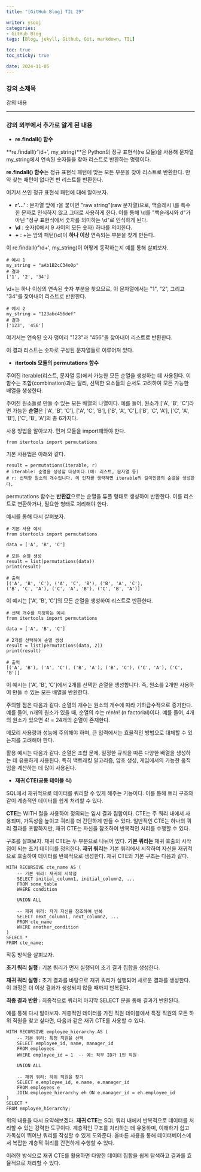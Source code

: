 ```yaml
---
title: "[GitHub Blog] TIL 29"

writer: ysooj
categories:
- GitHub Blog
tags: [Blog, jekyll, Github, Git, markdown, TIL]

toc: true
toc_sticky: true

date: 2024-11-05
---
```


### **강의 소제목**

강의 내용

---

### **강의 외부에서 추가로 알게 된 내용**

-   **re.findall() 함수**

**re.findall(r'\\d+', my\_string)**은 Python의 정규 표현식(re 모듈)을 사용해 문자열 my\_string에서 연속된 숫자들을 찾아 리스트로 반환하는 명령이다.

**re.findall() 함수**는 정규 표현식 패턴에 맞는 모든 부분을 찾아 리스트로 반환한다. 만약 찾는 패턴이 없다면 빈 리스트를 반환한다.

여기서 쓰인 정규 표현식 패턴에 대해 알아보자.

-   **r'...'** : 문자열 앞에 r을 붙이면 "raw string"(raw 문자열)으로, 백슬래시 \\를 특수한 문자로 인식하지 않고 그대로 사용하게 한다. 이를 통해 \\d를 "백슬래시와 d"가 아닌 "정규 표현식에서 숫자를 의미하는 \\d"로 인식하게 된다.
-   **\\d** : 숫자(0에서 9 사이의 모든 숫자) 하나를 의미한다.
-   **\+** : +는 앞의 패턴(\\d)이 **하나 이상** 연속되는 부분을 찾게 만든다.

이 re.findall(r'\\d+', my\_string)이 어떻게 동작하는지 예를 통해 살펴보자.

```
# 예시 1
my_string = "aAb1B2cC34oOp"
# 결과
['1', '2', '34']
```

\\d+는 하나 이상의 연속된 숫자 부분을 찾으므로, 이 문자열에서는 "1", "2", 그리고 "34"를 찾아내어 리스트로 반환한다.

```
# 예시 2
my_string = "123abc456def"
# 결과
['123', '456']
```

여기서는 연속된 숫자 덩어리 "123"과 "456"을 찾아내어 리스트로 반환한다.

이 결과 리스트는 숫자로 구성된 문자열들로 이루어져 있다.

-   **itertools 모듈의 permutations 함수**

주어진 iterable(리스트, 문자열 등)에서 가능한 모든 순열을 생성하는 데 사용된다. 이 함수는 조합(combination)과는 달리, 선택한 요소들의 순서도 고려하여 모든 가능한 배열을 생성한다.

주어진 원소들로 만들 수 있는 모든 배열의 나열이다. 예를 들어, 원소가 \['A', 'B', 'C'\]라면 가능한 **순열**은 \['A', 'B', 'C'\], \['A', 'C', 'B'\], \['B', 'A', 'C'\], \['B', 'C', 'A'\], \['C', 'A', 'B'\], \['C', 'B', 'A'\]의 총 6가지다.

사용 방법을 알아보자. 먼저 모듈을 import해와야 한다.

```
from itertools import permutations
```

기본 사용법은 아래와 같다.

```
result = permutations(iterable, r)
# iterable: 순열을 생성할 대상이다.(예: 리스트, 문자열 등)
# r: 선택할 원소의 개수입니다. 이 인자를 생략하면 iterable의 길이만큼의 순열을 생성한다.
```

permutations 함수는 **반환값**으로는 순열을 튜플 형태로 생성하여 반환한다. 이를 리스트로 변환하거나, 필요한 형태로 처리해야 한다.

예시를 통해 다시 살펴보자.

```
# 기본 사용 예시
from itertools import permutations

data = ['A', 'B', 'C']

# 모든 순열 생성
result = list(permutations(data))
print(result)

# 출력
[('A', 'B', 'C'), ('A', 'C', 'B'), ('B', 'A', 'C'), 
('B', 'C', 'A'), ('C', 'A', 'B'), ('C', 'B', 'A')]
```

이 예시는 \['A', 'B', 'C'\]의 모든 순열을 생성하여 리스트로 반환한다.

```
# 선택 개수를 지정하는 예시
from itertools import permutations

data = ['A', 'B', 'C']

# 2개를 선택하여 순열 생성
result = list(permutations(data, 2))
print(result)

# 출력
[('A', 'B'), ('A', 'C'), ('B', 'A'), ('B', 'C'), ('C', 'A'), ('C', 'B')]
```

이 예시는 \['A', 'B', 'C'\]에서 2개를 선택한 순열을 생성합니다. 즉, 원소를 2개만 사용하여 만들 수 있는 모든 배열을 반환한다.

주의할 점은 다음과 같다. 순열의 개수는 원소의 개수에 따라 기하급수적으로 증가한다. 예를 들어, n개의 원소가 있을 때, 순열의 수는 n!n!n! (n factorial)이다. 예를 들어, 4개의 원소가 있으면 4! = 24개의 순열이 존재한다.

메모리 사용량과 성능에 주의해야 하며, 큰 입력에서는 효율적인 방법으로 대체할 수 있는지를 고려해야 한다.

활용 예시는 다음과 같다. 순열은 조합 문제, 일정한 규칙을 따른 다양한 배열을 생성하는 데 유용하게 사용된다. 특히 백트래킹 알고리즘, 암호 생성, 게임에서의 가능한 움직임을 계산하는 데 많이 사용된다.

-   **재귀 CTE(공통 테이블 식)**

SQL에서 재귀적으로 데이터를 쿼리할 수 있게 해주는 기능이다. 이를 통해 트리 구조와 같이 계층적인 데이터를 쉽게 처리할 수 있다.

**CTE**는 WITH 절을 사용하여 정의되는 임시 결과 집합이다. CTE는 주 쿼리 내에서 사용되며, 가독성을 높이고 쿼리를 더 간단하게 만들 수 있다. 일반적인 CTE는 하나의 쿼리 결과를 포함하지만, 재귀 CTE는 자신을 참조하여 반복적인 처리를 수행할 수 있다.

구조를 살펴보자. 재귀 CTE는 두 부분으로 나뉘어 있다. **기본 쿼리는** 재귀 호출의 시작점이 되는 초기 데이터를 정의한다. **재귀 쿼리**는 기본 쿼리에서 시작하여 자신을 재귀적으로 호출하여 데이터를 반복적으로 생성한다. 재귀 CTE의 기본 구조는 다음과 같다.

```
WITH RECURSIVE cte_name AS (
    -- 기본 쿼리: 재귀의 시작점
    SELECT initial_column1, initial_column2, ...
    FROM some_table
    WHERE condition

    UNION ALL

    -- 재귀 쿼리: 자기 자신을 참조하여 반복
    SELECT next_column1, next_column2, ...
    FROM cte_name
    WHERE another_condition
)
SELECT *
FROM cte_name;
```

작동 방식을 살펴보자.

**초기 쿼리 실행 :** 기본 쿼리가 먼저 실행되어 초기 결과 집합을 생성한다.

**재귀 쿼리 실행 :** 초기 결과를 바탕으로 재귀 쿼리가 실행되어 새로운 결과를 생성한다. 이 과정은 더 이상 결과가 생성되지 않을 때까지 반복된다.

**최종 결과 반환 :** 최종적으로 쿼리의 마지막 SELECT 문을 통해 결과가 반환된다.

예를 통해 다시 알아보자. 계층적인 데이터를 가진 직원 테이블에서 특정 직원의 모든 하위 직원을 찾고 싶다면, 다음과 같은 재귀 CTE를 사용할 수 있다.

```
WITH RECURSIVE employee_hierarchy AS (
    -- 기본 쿼리: 특정 직원을 선택
    SELECT employee_id, name, manager_id
    FROM employees
    WHERE employee_id = 1  -- 예: 직무 ID가 1인 직원

    UNION ALL

    -- 재귀 쿼리: 하위 직원을 찾기
    SELECT e.employee_id, e.name, e.manager_id
    FROM employees e
    JOIN employee_hierarchy eh ON e.manager_id = eh.employee_id
)
SELECT *
FROM employee_hierarchy;
```

위의 내용을 다시 요약해보겠다. **재귀 CTE**는 SQL 쿼리 내에서 반복적으로 데이터를 처리할 수 있는 강력한 도구이다. 계층적인 구조를 처리하는 데 유용하며, 이해하기 쉽고 가독성이 뛰어난 쿼리를 작성할 수 있게 도와준다. 올바른 사용을 통해 데이터베이스에서 복잡한 계층적 쿼리를 간편하게 수행할 수 있다.

이러한 방식으로 재귀 CTE를 활용하면 다양한 데이터 집합을 쉽게 탐색하고 결과를 효율적으로 처리할 수 있다.
